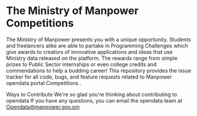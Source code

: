# The Ministry of Manpower Competitions

The Ministry of Manpower presents you with a unique opportunity. Students and freelancers alike are able to partake in Programming Challenges which give awards to creators of innovative applications and ideas that use Ministry data released on the platform. The rewards range from simple prizes to Public Sector internships or even college credits and commendations to help a budding career!
This repository provides the issue tracker for all code, bugs, and feature requests related to Manpower opendata portal Competitions .

Ways to Contribute We're so glad you're thinking about contributing to opendata If you have any questions, you can email the opendata team at Opendata@manpower.gov.om


